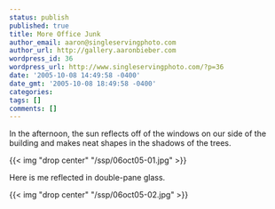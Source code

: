 ```yaml
---
status: publish
published: true
title: More Office Junk
author_email: aaron@singleservingphoto.com
author_url: http://gallery.aaronbieber.com
wordpress_id: 36
wordpress_url: http://www.singleservingphoto.com/?p=36
date: '2005-10-08 14:49:58 -0400'
date_gmt: '2005-10-08 18:49:58 -0400'
categories:
tags: []
comments: []
---
```

In the afternoon, the sun reflects off of the windows on our side of the
building and makes neat shapes in the shadows of the trees.

{{< img "drop center" "/ssp/06oct05-01.jpg" >}}

Here is me reflected in double-pane glass.

{{< img "drop center" "/ssp/06oct05-02.jpg" >}}
